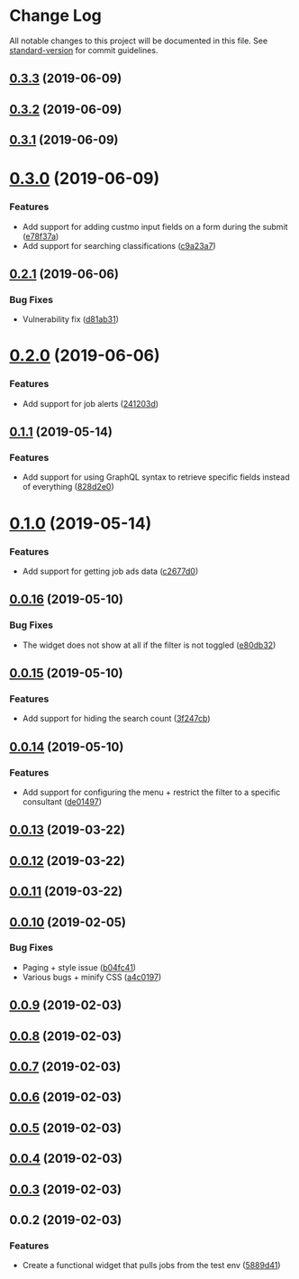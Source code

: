 # Change Log

All notable changes to this project will be documented in this file. See [standard-version](https://github.com/conventional-changelog/standard-version) for commit guidelines.

<a name="0.3.3"></a>
## [0.3.3](https://gitlab.com/neap/fairplay-widgetjs/compare/v0.3.2...v0.3.3) (2019-06-09)



<a name="0.3.2"></a>
## [0.3.2](https://gitlab.com/neap/fairplay-widgetjs/compare/v0.3.1...v0.3.2) (2019-06-09)



<a name="0.3.1"></a>
## [0.3.1](https://gitlab.com/neap/fairplay-widgetjs/compare/v0.3.0...v0.3.1) (2019-06-09)



<a name="0.3.0"></a>
# [0.3.0](https://gitlab.com/neap/fairplay-widgetjs/compare/v0.2.1...v0.3.0) (2019-06-09)


### Features

* Add support for adding custmo input fields on a form during the submit ([e78f37a](https://gitlab.com/neap/fairplay-widgetjs/commit/e78f37a))
* Add support for searching classifications ([c9a23a7](https://gitlab.com/neap/fairplay-widgetjs/commit/c9a23a7))



<a name="0.2.1"></a>
## [0.2.1](https://gitlab.com/neap/fairplay-widgetjs/compare/v0.2.0...v0.2.1) (2019-06-06)


### Bug Fixes

* Vulnerability fix ([d81ab31](https://gitlab.com/neap/fairplay-widgetjs/commit/d81ab31))



<a name="0.2.0"></a>
# [0.2.0](https://gitlab.com/neap/fairplay-widgetjs/compare/v0.1.1...v0.2.0) (2019-06-06)


### Features

* Add support for job alerts ([241203d](https://gitlab.com/neap/fairplay-widgetjs/commit/241203d))



<a name="0.1.1"></a>
## [0.1.1](https://gitlab.com/neap/fairplay-widgetjs/compare/v0.1.0...v0.1.1) (2019-05-14)


### Features

* Add support for using GraphQL syntax to retrieve specific fields instead of everything ([828d2e0](https://gitlab.com/neap/fairplay-widgetjs/commit/828d2e0))



<a name="0.1.0"></a>
# [0.1.0](https://gitlab.com/neap/fairplay-widgetjs/compare/v0.0.16...v0.1.0) (2019-05-14)


### Features

* Add support for getting job ads data ([c2677d0](https://gitlab.com/neap/fairplay-widgetjs/commit/c2677d0))



<a name="0.0.16"></a>
## [0.0.16](https://gitlab.com/neap/fairplay-widgetjs/compare/v0.0.15...v0.0.16) (2019-05-10)


### Bug Fixes

* The widget does not show at all if the filter is not toggled ([e80db32](https://gitlab.com/neap/fairplay-widgetjs/commit/e80db32))



<a name="0.0.15"></a>
## [0.0.15](https://gitlab.com/neap/fairplay-widgetjs/compare/v0.0.14...v0.0.15) (2019-05-10)


### Features

* Add support for hiding the search count ([3f247cb](https://gitlab.com/neap/fairplay-widgetjs/commit/3f247cb))



<a name="0.0.14"></a>
## [0.0.14](https://gitlab.com/neap/fairplay-widgetjs/compare/v0.0.10...v0.0.14) (2019-05-10)


### Features

* Add support for configuring the menu + restrict the filter to a specific consultant ([de01497](https://gitlab.com/neap/fairplay-widgetjs/commit/de01497))



<a name="0.0.13"></a>
## [0.0.13](https://gitlab.com/neap/fairplay-widgetjs/compare/v0.0.12...v0.0.13) (2019-03-22)



<a name="0.0.12"></a>
## [0.0.12](https://gitlab.com/neap/fairplay-widgetjs/compare/v0.0.11...v0.0.12) (2019-03-22)



<a name="0.0.11"></a>
## [0.0.11](https://gitlab.com/neap/fairplay-widgetjs/compare/v0.0.10...v0.0.11) (2019-03-22)



<a name="0.0.10"></a>
## [0.0.10](https://gitlab.com/neap/fairplay-widgetjs/compare/v0.0.9...v0.0.10) (2019-02-05)


### Bug Fixes

* Paging + style issue ([b04fc41](https://gitlab.com/neap/fairplay-widgetjs/commit/b04fc41))
* Various bugs + minify CSS ([a4c0197](https://gitlab.com/neap/fairplay-widgetjs/commit/a4c0197))



<a name="0.0.9"></a>
## [0.0.9](https://gitlab.com/neap/fairplay-widgetjs/compare/v0.0.8...v0.0.9) (2019-02-03)



<a name="0.0.8"></a>
## [0.0.8](https://gitlab.com/neap/fairplay-widgetjs/compare/v0.0.7...v0.0.8) (2019-02-03)



<a name="0.0.7"></a>
## [0.0.7](https://gitlab.com/neap/fairplay-widgetjs/compare/v0.0.6...v0.0.7) (2019-02-03)



<a name="0.0.6"></a>
## [0.0.6](https://gitlab.com/neap/fairplay-widgetjs/compare/v0.0.5...v0.0.6) (2019-02-03)



<a name="0.0.5"></a>
## [0.0.5](https://gitlab.com/neap/fairplay-widgetjs/compare/v0.0.4...v0.0.5) (2019-02-03)



<a name="0.0.4"></a>
## [0.0.4](https://gitlab.com/neap/fairplay-widgetjs/compare/v0.0.3...v0.0.4) (2019-02-03)



<a name="0.0.3"></a>
## [0.0.3](https://gitlab.com/neap/fairplay-widgetjs/compare/v0.0.2...v0.0.3) (2019-02-03)



<a name="0.0.2"></a>
## 0.0.2 (2019-02-03)


### Features

* Create a functional widget that pulls jobs from the test env ([5889d41](https://gitlab.com/neap/fairplay-widgetjs/commit/5889d41))
